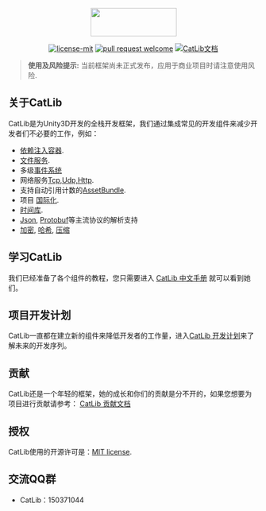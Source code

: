 <p align="center"><img width="173" height="57" src="http://catlib.io/style/logo.png"></p>

<p align="center">
<a href="https://github.com/yb199478/CatLib/blob/master/LICENSE"><img src="https://img.shields.io/badge/license-MIT-blue.svg" title="license-mit" /></a>
<a href="https://github.com/yb199478/catlib/pulls"><img src="https://img.shields.io/badge/PRs-welcome-blue.svg" title="pull request welcome" /></a>
<a href="http://catlib.io"><img src="https://img.shields.io/badge/website-up-brightgreen.svg" title="CatLib文档" /></a>
</p>

> **使用及风险提示:** 当前框架尚未正式发布，应用于商业项目时请注意使用风险.

## 关于CatLib

CatLib是为Unity3D开发的全栈开发框架，我们通过集成常见的开发组件来减少开发者们不必要的工作，例如：

- [依赖注入容器](http://catlib.io/?page=catlib.container.container).
- [文件服务](http://catlib.io/?page=catlib.io.io).
- 多级[事件系统](http://catlib.io/?page=catlib.event.event)
- 网络服务[Tcp,Udp,Http](http://catlib.io/?page=catlib.network.network).
- 支持自动引用计数的[AssetBundle](http://catlib.io/?page=catlib.resources.resources).
- 项目 [国际化](http://catlib.io/?page=catlib.translation.translator).
- [时间库](http://catlib.io/?page=catlib.time-queue.time-queue).
- [Json](http://catlib.io/?page=catlib.json.json), [Protobuf](http://catlib.io/?page=catlib.protobuf.protobuf)等主流协议的解析支持
- [加密](http://catlib.io/?page=catlib.crypt.crypt), [哈希](http://catlib.io/?page=catlib.hash.hash), [压缩](http://catlib.io/?page=catlib.compress.compress)

## 学习CatLib

我们已经准备了各个组件的教程，您只需要进入 [CatLib 中文手册](http://catlib.io) 就可以看到她们。

## 项目开发计划

CatLib一直都在建立新的组件来降低开发者的工作量，进入[CatLib 开发计划](https://www.teambition.com/project/589ce998907a7b661c86de9c/tasks/scrum/589ce9aadf254b9870a7ac90)来了解未来的开发序列。

## 贡献

CatLib还是一个年轻的框架，她的成长和你们的贡献是分不开的，如果您想要为项目进行贡献请参考： [CatLib 贡献文档](http://catlib.io/?page=catlib.contribution) 

## 授权

CatLib使用的开源许可是：[MIT license](http://opensource.org/licenses/MIT).

## 交流QQ群

* CatLib：150371044
